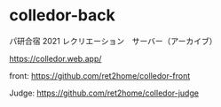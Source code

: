 # colledor-back

パ研合宿 2021 レクリエーション　サーバー（アーカイブ）

https://colledor.web.app/

front: https://github.com/ret2home/colledor-front

Judge: https://github.com/ret2home/colledor-judge
